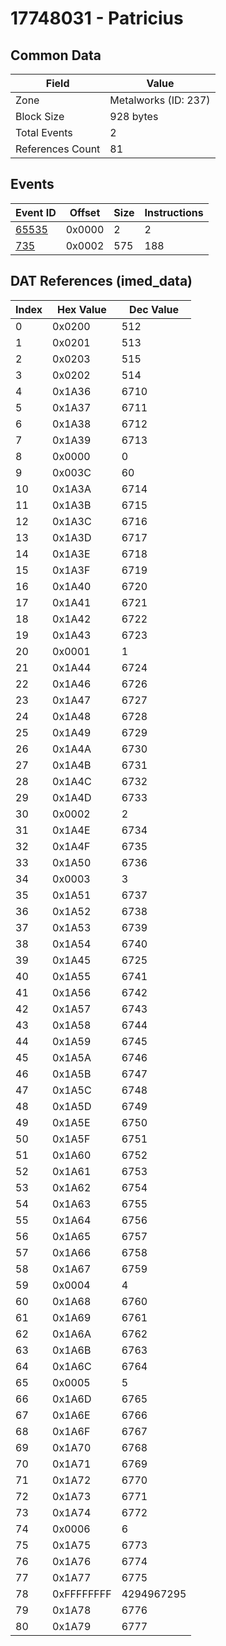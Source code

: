 # 17748031 - Patricius

## Common Data

| Field            | Value                |
|------------------|----------------------|
| Zone             | Metalworks (ID: 237) |
| Block Size       | 928 bytes            |
| Total Events     | 2                    |
| References Count | 81                   |

## Events

| Event ID            | Offset   |   Size |   Instructions |
|---------------------|----------|--------|----------------|
| [65535](./65535.md) | 0x0000   |      2 |              2 |
| [735](./735.md)     | 0x0002   |    575 |            188 |

## DAT References (imed_data)

|   Index | Hex Value   |   Dec Value |
|---------|-------------|-------------|
|       0 | 0x0200      |         512 |
|       1 | 0x0201      |         513 |
|       2 | 0x0203      |         515 |
|       3 | 0x0202      |         514 |
|       4 | 0x1A36      |        6710 |
|       5 | 0x1A37      |        6711 |
|       6 | 0x1A38      |        6712 |
|       7 | 0x1A39      |        6713 |
|       8 | 0x0000      |           0 |
|       9 | 0x003C      |          60 |
|      10 | 0x1A3A      |        6714 |
|      11 | 0x1A3B      |        6715 |
|      12 | 0x1A3C      |        6716 |
|      13 | 0x1A3D      |        6717 |
|      14 | 0x1A3E      |        6718 |
|      15 | 0x1A3F      |        6719 |
|      16 | 0x1A40      |        6720 |
|      17 | 0x1A41      |        6721 |
|      18 | 0x1A42      |        6722 |
|      19 | 0x1A43      |        6723 |
|      20 | 0x0001      |           1 |
|      21 | 0x1A44      |        6724 |
|      22 | 0x1A46      |        6726 |
|      23 | 0x1A47      |        6727 |
|      24 | 0x1A48      |        6728 |
|      25 | 0x1A49      |        6729 |
|      26 | 0x1A4A      |        6730 |
|      27 | 0x1A4B      |        6731 |
|      28 | 0x1A4C      |        6732 |
|      29 | 0x1A4D      |        6733 |
|      30 | 0x0002      |           2 |
|      31 | 0x1A4E      |        6734 |
|      32 | 0x1A4F      |        6735 |
|      33 | 0x1A50      |        6736 |
|      34 | 0x0003      |           3 |
|      35 | 0x1A51      |        6737 |
|      36 | 0x1A52      |        6738 |
|      37 | 0x1A53      |        6739 |
|      38 | 0x1A54      |        6740 |
|      39 | 0x1A45      |        6725 |
|      40 | 0x1A55      |        6741 |
|      41 | 0x1A56      |        6742 |
|      42 | 0x1A57      |        6743 |
|      43 | 0x1A58      |        6744 |
|      44 | 0x1A59      |        6745 |
|      45 | 0x1A5A      |        6746 |
|      46 | 0x1A5B      |        6747 |
|      47 | 0x1A5C      |        6748 |
|      48 | 0x1A5D      |        6749 |
|      49 | 0x1A5E      |        6750 |
|      50 | 0x1A5F      |        6751 |
|      51 | 0x1A60      |        6752 |
|      52 | 0x1A61      |        6753 |
|      53 | 0x1A62      |        6754 |
|      54 | 0x1A63      |        6755 |
|      55 | 0x1A64      |        6756 |
|      56 | 0x1A65      |        6757 |
|      57 | 0x1A66      |        6758 |
|      58 | 0x1A67      |        6759 |
|      59 | 0x0004      |           4 |
|      60 | 0x1A68      |        6760 |
|      61 | 0x1A69      |        6761 |
|      62 | 0x1A6A      |        6762 |
|      63 | 0x1A6B      |        6763 |
|      64 | 0x1A6C      |        6764 |
|      65 | 0x0005      |           5 |
|      66 | 0x1A6D      |        6765 |
|      67 | 0x1A6E      |        6766 |
|      68 | 0x1A6F      |        6767 |
|      69 | 0x1A70      |        6768 |
|      70 | 0x1A71      |        6769 |
|      71 | 0x1A72      |        6770 |
|      72 | 0x1A73      |        6771 |
|      73 | 0x1A74      |        6772 |
|      74 | 0x0006      |           6 |
|      75 | 0x1A75      |        6773 |
|      76 | 0x1A76      |        6774 |
|      77 | 0x1A77      |        6775 |
|      78 | 0xFFFFFFFF  |  4294967295 |
|      79 | 0x1A78      |        6776 |
|      80 | 0x1A79      |        6777 |
